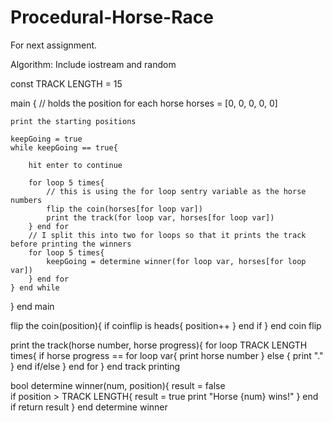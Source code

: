 # Procedural-Horse-Race
For next assignment.

Algorithm:
Include iostream and random

const TRACK LENGTH = 15

main {
	// holds the position for each horse
	horses = [0, 0, 0, 0, 0]
	
	print the starting positions

	keepGoing = true
	while keepGoing == true{
		
		hit enter to continue		

		for loop 5 times{	
			// this is using the for loop sentry variable as the horse numbers
			flip the coin(horses[for loop var])	
			print the track(for loop var, horses[for loop var])
		} end for
		// I split this into two for loops so that it prints the track before printing the winners
		for loop 5 times{
			keepGoing = determine winner(for loop var, horses[for loop var])
		} end for
	} end while

} end main

flip the coin(position){
	if coinflip is heads{
		position++
	} end if
} end coin flip

print the track(horse number, horse progress){
	for loop TRACK LENGTH times{
		if horse progress == for loop var{
			print horse number
		} else {
			print "."
		} end if/else
	} end for
} end track printing

bool determine winner(num, position){
	result = false	
	if position > TRACK LENGTH{
		result = true
		print "Horse {num} wins!"
	} end if
	return result
} end determine winner
